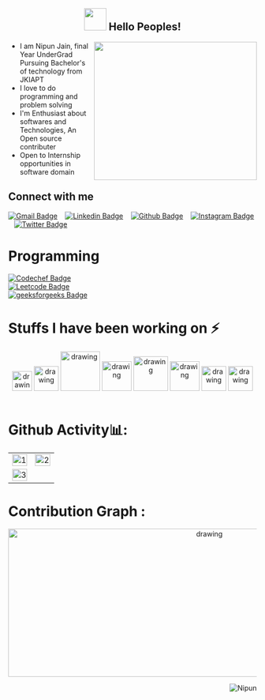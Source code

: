 <h2 align="center"> <img height="45" width="45" src="https://user-images.githubusercontent.com/84225692/121017728-39f37380-c7bb-11eb-91ca-43fdb725c42b.gif"<br> Hello Peoples! </h2>
<img height="280" width="330" src="https://user-images.githubusercontent.com/84225692/121028374-6613f200-c7c5-11eb-9ae9-fd8bd02ca2ba.gif" align="right"/>

* I am Nipun Jain, final Year UnderGrad Pursuing Bachelor's of technology from JKIAPT
* I love to do programming and problem solving
* I'm Enthusiast about softwares and Technologies, An Open source contributer 
* Open to Internship opportunities in software domain

<h2 > Connect with me </h2>
<p float="left">
<p align='center' float="left">
      
[![Gmail Badge](https://img.shields.io/badge/-GMail-c14438?style=flat-square&logo=Gmail&logoColor=white&link=mailto:nipunjain119@gmail.com)](mailto:nipunjain119@gmail.com) &nbsp;&nbsp;
[![Linkedin Badge](https://img.shields.io/badge/-Linkedin-005875?style=flat-square&logo=Linkedin&logoColor=white&link=https://linkedin.com/in/nipun-jain-49b0521b8/)](https://linkedin.com/in/nipun-jain-49b0521b8/) &nbsp;&nbsp;
[![Github Badge](https://img.shields.io/badge/-Github-000000?style=flat-square&logo=github&logoColor=white&link=https://www.github.com/codenipun)](https://www.github.com/codenipun) &nbsp;&nbsp;
[![Instagram Badge](https://img.shields.io/badge/-Instagram-fc03c2?style=flat-square&logo=instagram&logoColor=white&link=https://www.instagram.com/_nipun18/)](https://www.instagram.com/_nipun18/) &nbsp;&nbsp;
[![Twitter Badge](https://img.shields.io/badge/-Twitter-04a0d4?style=flat-square&logo=twitter&logoColor=white&link=https://twitter.com/Nipun58879642/)](https://twitter.com/Nipun58879642/) &nbsp;&nbsp;
      
# Programming
[![Codechef Badge](https://img.shields.io/badge/-Codechef-d9ba57?style=flat-square&logo=codechef&logoColor=black&link=https://www.codechef.com/users/nipunjain18)](https://www.codechef.com/users/nipunjain18) &nbsp;&nbsp;</br>
[![Leetcode Badge](https://img.shields.io/badge/-Leetcode-ffbb00?style=flat-square&logo=Leetcode&logoColor=black&link=https://leetcode.com/nipun18/)](https://leetcode.com/nipun18/) &nbsp;&nbsp;</br>
[![geeksforgeeks Badge](https://img.shields.io/badge/-geeksforgeeks-1d541f?style=flat-square&logo=geeksforgeeks&logoColor=white&link=https://auth.geeksforgeeks.org/user/nipun18/practice/)](https://auth.geeksforgeeks.org/user/nipun18/practice/) &nbsp;&nbsp;
      

<h1> Stuffs I have been working on &#x26A1 </h1>
<p float="left">
<p align='center' float="left">
<img src="https://user-images.githubusercontent.com/84225692/121073289-f404d280-c7ef-11eb-8c24-550b9ec71d35.png" alt="drawing" width="40px"/> 
<img src="https://i.stack.imgur.com/JlSEL.png" alt="drawing" width="50px" margin="70px"/>
<img src="https://mpng.subpng.com/20181122/krs/kisspng-java-programming-language-selenium-computer-softwa-july-2-16-halab-4-dev-5bf78387a7bb41.028192901542947719687.jpg" alt="drawing" width="80px"/>
<img src="https://user-images.githubusercontent.com/84225692/121023269-bf2d5700-c7c0-11eb-997c-3b25c1eb8048.png" alt="drawing" width="60px"/>
<img src="https://user-images.githubusercontent.com/83864140/159668101-a8d5af37-cb51-4b2e-aa93-d108597f9a5f.png" alt="drawing" width="70px"/>     
<img src="https://user-images.githubusercontent.com/83864140/159667235-09c25566-1254-4111-9d7b-2054b8c81d25.png" alt="drawing" width="60px"/>
<img src="https://user-images.githubusercontent.com/84225692/122896195-73ed7980-d366-11eb-84f5-d24b1fe7a484.png" alt="drawing" width="50px"/>
<img src="https://user-images.githubusercontent.com/84225692/123043398-da7da080-d415-11eb-85e4-2ec309014b6f.png" alt="drawing" width="50px"/>
<!-- <img src="https://user-images.githubusercontent.com/83864140/147858436-37ba7f32-e49a-4764-a825-5ef6e9517901.png" alt="drawing" width="70px"/> -->
<br></br>

# Github Activity📊:
<table align='center'>
  <tr>
    <td><img src="https://github-readme-stats.vercel.app/api?username=codenipun&theme=radical&show_icons=true&count_private=true&showicons=true&"  display=block width=100% height=auto  alt="1" ></td>
    <td><img src="https://github-readme-stats.vercel.app/api/top-langs/?username=codenipun&theme=radical&layout=compact&hide=Jupyter%20Notebook"  display=block width=100% height=auto  alt="2" ></td>
   </tr> 
   <tr>
      <td><img src="https://github-readme-streak-stats.herokuapp.com/?user=codenipun&theme=tokyonight"  display=block width=100% height=auto alt="3" ></td>
  </tr>
</table>



# Contribution Graph :
<p align="center"> <img src="https://activity-graph.herokuapp.com/graph?username=codenipun&theme=xcode" alt="drawing" width="800px" height="300px"/>
    
<p align="right"> <img src="https://komarev.com/ghpvc/?username=codenipun&label=visitors%20&color=129e00&style=plastic" alt="Nipun" /> 

